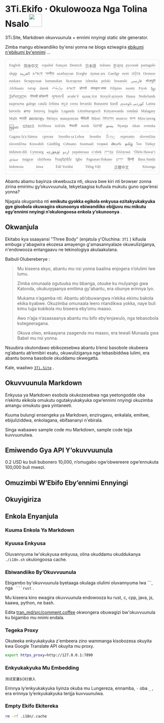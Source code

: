 <h1 style="justify-content:space-between">3Ti.Ekifo ⋅ Okulowooza Nga Tolina Nsalo<img src="//i-01.eu.org/3Ti/logo.svg" style="user-select:none;margin-top:-1px;width:42px"></h1>

3Ti.Site, Markdown okuvvuunula + ennimi nnyingi static site generator.

Zimba mangu ebiwandiiko by'ensi yonna ne blogs eziwagira [ebikumi n'ebikumi by'ennimi](https://github.com/i18n-site/node/blob/main/lang/src/index.js) ...

<pre class="langli" style="display:flex;flex-wrap:wrap;background:transparent;border:1px solid #eee;font-size:12px;box-shadow:0 0 3px inset #eee;padding:12px 5px 4px 12px;justify-content:space-between;"><style>pre.langli i{font-weight:300;font-family:s;margin-right:7px;margin-bottom:8px;font-style:normal;color:#666;border-bottom:1px dashed #ccc;}</style><i>English</i><i> 简体中文 </i><i>español</i><i>français</i><i>Deutsch</i><i> 日本語 </i><i>italiano</i><i>한국어</i><i>русский</i><i>português</i><i>shqip</i><i>‫العربية‬</i><i>አማርኛ</i><i>অসমীয়া</i><i>azərbaycan</i><i>Eʋegbe</i><i>Aymar aru</i><i>Gaeilge</i><i>eesti</i><i>ଓଡ଼ିଆ</i><i>Oromoo</i><i>euskara</i><i>беларуская</i><i>bamanakan</i><i>български</i><i>íslenska</i><i>polski</i><i>bosanski</i><i>‫فارسی‬</i><i>भोजपुरी</i><i>Afrikaans</i><i>татар</i><i>dansk</i><i>‫ދިވެހިބަސް‬</i><i>ትግርኛ</i><i>डोगरी</i><i>संस्कृत भाषा</i><i>Filipino</i><i>suomi</i><i>Frysk</i><i>ខ្មែរ</i><i>ქართული</i><i>गोंयची कोंकणी</i><i>ગુજરાતી</i><i>avañe’ẽ</i><i>қазақ тілі</i><i>Kreyòl ayisyen</i><i>Hausa</i><i>Nederlands</i><i>кыргызча</i><i>galego</i><i>català</i><i>čeština</i><i>ಕನ್ನಡ</i><i>corsu</i><i>hrvatski</i><i>Runasimi</i><i>kurdî</i><i>‫کوردیی ناوەندی‬</i><i>Latina</i><i>latviešu</i><i>ລາວ</i><i>lietuvių</i><i>lingála</i><i>Luganda</i><i>Lëtzebuergesch</i><i>Kinyarwanda</i><i>română</i><i>Malagasy</i><i>Malti</i><i>मराठी</i><i>മലയാളം</i><i>Melayu</i><i>македонски</i><i>मैथिली</i><i>Māori</i><i>মৈতৈলোন্</i><i>монгол</i><i>বাংলা</i><i>Mizo ṭawng</i><i>မြန်မာ</i><i>𞄀𞄄𞄰𞄩𞄍𞄜𞄰</i><i>IsiXhosa</i><i>isiZulu</i><i>नेपाली</i><i>norsk</i><i>ਪੰਜਾਬੀ</i><i>‫پښتو‬</i><i>Nyanja</i><i>Akan</i><i>svenska</i><i>Gagana fa'a Sāmoa</i><i>српски</i><i>Sesotho sa Leboa</i><i>Sesotho</i><i>සිංහල</i><i>esperanto</i><i>slovenčina</i><i>slovenščina</i><i>Kiswahili</i><i>Gàidhlig</i><i>Cebuano</i><i>Soomaali</i><i>тоҷикӣ</i><i>తెలుగు</i><i>தமிழ்</i><i>ไทย</i><i>Türkçe</i><i>türkmen dili</i><i>Cymraeg</i><i>‫ئۇيغۇرچە‬</i><i>‫اردو‬</i><i>українська</i><i>o‘zbek</i><i>‫עברית‬</i><i>Ελληνικά</i><i>ʻŌlelo Hawaiʻi</i><i>‫سنڌي‬</i><i>magyar</i><i>chiShona</i><i>հայերեն</i><i>Igbo</i><i>Pagsasao Ilokano</i><i>‫ייִדיש‬</i><i>हिन्दी</i><i>Basa Sunda</i><i>Indonesia</i><i>Jawa</i><i>Èdè Yorùbá</i><i>Tiếng Việt</i><i> 正體中文 </i><i>Xitsonga</i></pre>

Abantu abamu bayinza okwebuuza nti, okuva bwe kiri nti browser zonna zirina emirimu gy’okuvvuunula, tekyetaagisa kufuula mukutu guno ogw’ensi yonna?

Njagala okugamba nti **emikutu gyokka egikola enkyusa ezitakyukakyuka gye gisobola okuwagira okunoonya ebiwandiiko ebijjuvu mu mikutu egy’ennimi nnyingi n’okulongoosa enkola y’okunoonya** .

## Okwanjula

Ekitabo kya ssaayansi &quot;Three Body&quot; (enjatula y'Oluchina: `3Tǐ` ) kifuula embuga y'abagwira ekozesa amayengo g'amasannyalaze okuwuliziganya, n'endowooza entangaavu ne tekinologiya akulaakulana.

Baibuli·Olubereberye :

> Mu kiseera ekyo, abantu mu nsi yonna baalina enjogera n’olulimi lwe lumu.
>
> Zimba omunaala ogutuuka mu bbanga, otuuke ku mulyango gwa Katonda, okukuŋŋaanya emitima gy'abantu, era obunye erinnya lyo.
>
> Mukama n’agamba nti: Abantu ab’obuwangwa n’ekika ekimu bakola ekika kyabwe. Okuzimba omunaala leero ntandikwa yokka, naye buli kimu tujja kukikola mu biseera eby’omu maaso.
>
> Awo n’ajja n’asaasaanya abantu mu bifo eby’enjawulo, nga tebasobola kutegeeragana.
>
> Okuva olwo, enkaayana zaagenda mu maaso, era tewali Munaala gwa Babel mu nsi yonna.

Nsuubira okutondawo ebikozesebwa abantu b’ensi basobole okubeera ng’abantu ab’emibiri esatu, okuwuliziganya nga tebasibiddwa lulimi, era abantu bonna basobole okuddamu okwegatta.

Kale, waaliwo [`3Ti.Site`](//3Ti.Site) .

## Okuvvuunula Markdown

Enkyusa ya Markdown esobola okukozesebwa nga yeetongodde oba n’ekintu ekikola omukutu ogutakyukakyuka ogw’ennimi nnyingi okuzimba amangu omukutu gwa yintaneeti.

Kuuma bulungi ensengeka ya Markdown, enzirugavu, enkalala, emitwe, ebijuliziddwa, enkolagana, ebifaananyi n'ebirala.

Singa wabaawo sample code mu Markdown, sample code tejja kuvvuunulwa.

## Emiwendo Gya API Y’okuvvuunula

0.2 USD ku buli bubonero 10,000, n’omugabo ogw’obwereere ogw’ennukuta 100,000 buli mwezi.

## Omuzimbi W’Ebifo Eby’ennimi Ennyingi

## Okuyigiriza

## Enkola Enyanjula

### Kuuma Enkola Ya Markdown

### Kyuusa Enkyusa

Oluvannyuma lw'okukyusa enkyusa, olina okuddamu okuddukanya `./i18n.sh` okulongoosa cache.

### Ebiwandiiko By’Okuvvuunula

Ebigambo by'okuvvuunula byetaaga okulaga olulimi oluvannyuma lwa \```, nga ` ```rust` .

Mu kiseera kino ewagira okuvvuunula endowooza ku rust, c, cpp, java, js, kaawa, python, ne bash.

Edita [tran_md/src/comment.coffee](https://github.com/i18n-site/node/blob/main/tran_md/src/comment.coffee) okwongera obuwagizi bw'okuvvuunula ku bigambo mu nnimi endala.

### Tegeka Proxy

Okuteeka enkyukakyuka z'embeera zino wammanga kisobozesa okuyita kwa Google Translate API okuyita mu proxy.

```bash
export https_proxy=http://127.0.0.1:7890
```

### Enkyukakyuka Mu Embedding

```
测试变量${0}嵌入
```

Erinnya ly’enkyukakyuka liyinza okuba mu Lungereza, ennamba, `-` oba `_` , era erinnya ly’enkyukakyuka terijja kuvvuunulwa.

### Empty Ekifo Ekitereka

```bash
rm -rf .i18n/.cache
```
